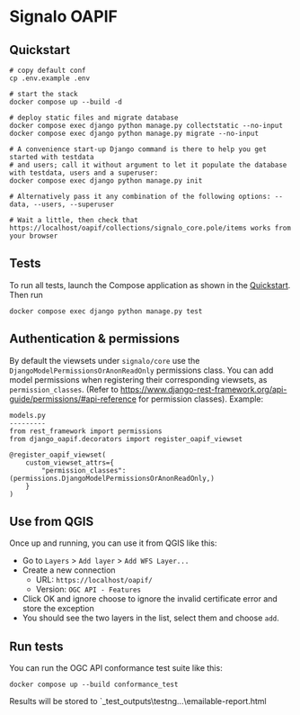 # Signalo OAPIF

## Quickstart

```
# copy default conf
cp .env.example .env

# start the stack
docker compose up --build -d

# deploy static files and migrate database
docker compose exec django python manage.py collectstatic --no-input
docker compose exec django python manage.py migrate --no-input

# A convenience start-up Django command is there to help you get started with testdata
# and users; call it without argument to let it populate the database with testdata, users and a superuser:
docker compose exec django python manage.py init

# Alternatively pass it any combination of the following options: --data, --users, --superuser

# Wait a little, then check that https://localhost/oapif/collections/signalo_core.pole/items works from your browser
```

## Tests

To run all tests, launch the Compose application as shown in the [Quickstart](#quickstart). Then run

    docker compose exec django python manage.py test

## Authentication & permissions

By default the viewsets under `signalo/core` use the `DjangoModelPermissionsOrAnonReadOnly` permissions class. You can add model permissions when registering their corresponding viewsets, as `permission_classes`. (Refer to https://www.django-rest-framework.org/api-guide/permissions/#api-reference for permission classes). Example:

    models.py
    ---------
    from rest_framework import permissions
    from django_oapif.decorators import register_oapif_viewset

    @register_oapif_viewset(
        custom_viewset_attrs={
            "permission_classes": (permissions.DjangoModelPermissionsOrAnonReadOnly,)
        }
    )

## Use from QGIS

Once up and running, you can use it from QGIS like this:

- Go to `Layers` > `Add layer` > `Add WFS Layer...`
- Create a new connection
  - URL: `https://localhost/oapif/`
  - Version: `OGC API - Features`
- Click OK and ignore choose to ignore the invalid certificate error and store the exception
- You should see the two layers in the list, select them and choose `add`.

## Run tests

You can run the OGC API conformance test suite like this:

```
docker compose up --build conformance_test
```

Results will be stored to `_test_outputs\testng\...\emailable-report.html
